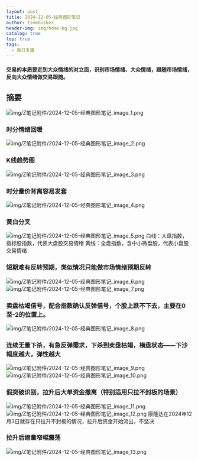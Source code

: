 ```yaml
---
layout: post
title: 2024-12-05-经典图形笔记
author: timebusker
header-img: img/home-bg.jpg
catalog: true
top: true
tags:
  - 每日复盘
---
```

#### 交易的本质要走到大众情绪的对立面，识别市场情绪、大众情绪，跟随市场情绪，反向大众情绪做交易跟随。


## 摘要

![img/Z笔记附件/2024-12-05-经典图形笔记_image_1.png](img/Z%E7%AC%94%E8%AE%B0%E9%99%84%E4%BB%B6/2024-12-05-%E7%BB%8F%E5%85%B8%E5%9B%BE%E5%BD%A2%E7%AC%94%E8%AE%B0_image_1.png)



### 时分情绪回暖
![img/Z笔记附件/2024-12-05-经典图形笔记_image_2.png](img/Z%E7%AC%94%E8%AE%B0%E9%99%84%E4%BB%B6/2024-12-05-%E7%BB%8F%E5%85%B8%E5%9B%BE%E5%BD%A2%E7%AC%94%E8%AE%B0_image_2.png)

### K线趋势图
![img/Z笔记附件/2024-12-05-经典图形笔记_image_3.png](img/Z%E7%AC%94%E8%AE%B0%E9%99%84%E4%BB%B6/2024-12-05-%E7%BB%8F%E5%85%B8%E5%9B%BE%E5%BD%A2%E7%AC%94%E8%AE%B0_image_3.png)

### 时分量价背离容易发套
![img/Z笔记附件/2024-12-05-经典图形笔记_image_4.png](img/Z%E7%AC%94%E8%AE%B0%E9%99%84%E4%BB%B6/2024-12-05-%E7%BB%8F%E5%85%B8%E5%9B%BE%E5%BD%A2%E7%AC%94%E8%AE%B0_image_4.png)


### 黄白分叉
![img/Z笔记附件/2024-12-05-经典图形笔记_image_5.png](img/Z%E7%AC%94%E8%AE%B0%E9%99%84%E4%BB%B6/2024-12-05-%E7%BB%8F%E5%85%B8%E5%9B%BE%E5%BD%A2%E7%AC%94%E8%AE%B0_image_5.png)
白线：大盘指数，指标股指数，代表大盘股交易情绪
黄线：全盘指数，含中小微盘股，代表小盘股交易情绪


### 短期难有反转预期，类似情况只能做市场情绪预期反转

![img/Z笔记附件/2024-12-05-经典图形笔记_image_6.png](img/Z%E7%AC%94%E8%AE%B0%E9%99%84%E4%BB%B6/2024-12-05-%E7%BB%8F%E5%85%B8%E5%9B%BE%E5%BD%A2%E7%AC%94%E8%AE%B0_image_6.png)
![img/Z笔记附件/2024-12-05-经典图形笔记_image_7.png](img/Z%E7%AC%94%E8%AE%B0%E9%99%84%E4%BB%B6/2024-12-05-%E7%BB%8F%E5%85%B8%E5%9B%BE%E5%BD%A2%E7%AC%94%E8%AE%B0_image_7.png)

### 卖盘枯竭信号，配合指数确认反弹信号，个股上跌不下去，主要在0至-2的位置上。
![img/Z笔记附件/2024-12-05-经典图形笔记_image_8.png](img/Z%E7%AC%94%E8%AE%B0%E9%99%84%E4%BB%B6/2024-12-05-%E7%BB%8F%E5%85%B8%E5%9B%BE%E5%BD%A2%E7%AC%94%E8%AE%B0_image_8.png)


### 连续无量下杀，有急反弹需求，下杀到卖盘枯竭，横盘状态——下沙幅度越大，弹性越大
![img/Z笔记附件/2024-12-05-经典图形笔记_image_9.png](img/Z%E7%AC%94%E8%AE%B0%E9%99%84%E4%BB%B6/2024-12-05-%E7%BB%8F%E5%85%B8%E5%9B%BE%E5%BD%A2%E7%AC%94%E8%AE%B0_image_9.png)![img/Z笔记附件/2024-12-05-经典图形笔记_image_10.png](img/Z%E7%AC%94%E8%AE%B0%E9%99%84%E4%BB%B6/2024-12-05-%E7%BB%8F%E5%85%B8%E5%9B%BE%E5%BD%A2%E7%AC%94%E8%AE%B0_image_10.png)


### 假突破识别，拉升后大单资金撤离（特别适用只拉不封板的场景）
![img/Z笔记附件/2024-12-05-经典图形笔记_image_11.png](img/Z%E7%AC%94%E8%AE%B0%E9%99%84%E4%BB%B6/2024-12-05-%E7%BB%8F%E5%85%B8%E5%9B%BE%E5%BD%A2%E7%AC%94%E8%AE%B0_image_11.png)
![img/Z笔记附件/2024-12-05-经典图形笔记_image_12.png](img/Z%E7%AC%94%E8%AE%B0%E9%99%84%E4%BB%B6/2024-12-05-%E7%BB%8F%E5%85%B8%E5%9B%BE%E5%BD%A2%E7%AC%94%E8%AE%B0_image_12.png)
康隆达在2024年12月3日就存在只拉升不封板的情况，拉升后资金开始流出，不坚决

### 拉升后缩量窄幅震荡
![img/Z笔记附件/2024-12-05-经典图形笔记_image_13.png](img/Z%E7%AC%94%E8%AE%B0%E9%99%84%E4%BB%B6/2024-12-05-%E7%BB%8F%E5%85%B8%E5%9B%BE%E5%BD%A2%E7%AC%94%E8%AE%B0_image_13.png)





